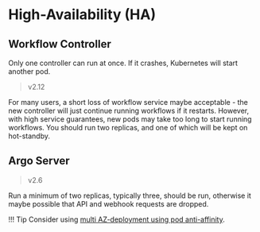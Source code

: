 # High-Availability (HA)

## Workflow Controller

Only one controller can run at once. If it crashes, Kubernetes will start another pod.

> v2.12 

For many users, a short loss of workflow service maybe acceptable - the new controller will just continue running workflows if it restarts.  However, with high service guarantees, new pods may take too long to start running workflows. You should run two replicas, and one of which will be kept on hot-standby.

## Argo Server

> v2.6

Run a minimum of two replicas, typically three, should be run, otherwise it maybe possible that API and webhook requests are dropped.

!!! Tip
    Consider using [multi AZ-deployment using pod anti-affinity](https://www.verygoodsecurity.com/blog/posts/kubernetes-multi-az-deployments-using-pod-anti-affinity). 